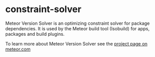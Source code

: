 # constraint-solver

Meteor Version Solver is an optimizing constraint solver for package
dependencies. It is used by the Meteor build tool (Isobuild) for apps,
packages and build plugins.

To learn more about Meteor Version Solver see the [project page on
meteor.com](https://www.meteor.com/version-solver)

